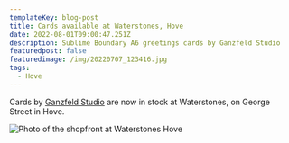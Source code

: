 ```yaml
---
templateKey: blog-post
title: Cards available at Waterstones, Hove
date: 2022-08-01T09:00:47.251Z
description: Sublime Boundary A6 greetings cards by Ganzfeld Studio
featuredpost: false
featuredimage: /img/20220707_123416.jpg
tags:
  - Hove
---
```

Cards by [Ganzfeld Studio](https://ganzfeld.studio) are now in stock at [](https://www.harrietsofhove.com/)Waterstones, on George Street in Hove.



![Photo of the shopfront at Waterstones Hove](/img/img-5156.jpg)